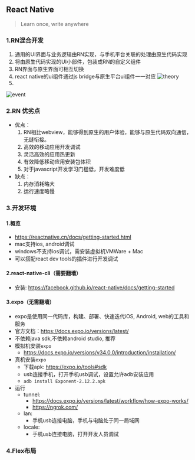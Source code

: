 ## React Native
> Learn once, write anywhere
### 1.RN混合开发
1. 通用的UI界面与业务逻辑由RN实现，与手机平台关联的处理由原生代码实现
2. 将由原生代码实现的UI小部件，包装成RN的自定义组件
3. RN界面与原生界面可相互切换
4. react native的ui组件通过js bridge与原生平台ui组件一一对应 
  ![theory](https://github.com/bearnew/picture/blob/master/mardown/2019-08-18%20react%20native/theory2.png?raw=true)
5.  
  ![event](https://github.com/bearnew/picture/blob/master/mardown/2019-08-18%20react%20native/event.png?raw=true)
### 2.RN 优劣点
* 优点： 
  1. RN相比webview，能够得到原生的用户体验，能够与原生代码双向通信，无缝衔接。 
  2. 高效的移动应用开发调试
  3. 灵活高效的应用热更新
  4. 有效降低移动应用安装包体积
  5. 对于javascript开发学习门槛低，开发难度低
* 缺点：
  1. 内存消耗略大
  2. 运行速度略慢
### 3.开发环境
#### 1.概览
* https://reactnative.cn/docs/getting-started.html
* mac支持ios, android调试
* windows不支持ios调试，需安装虚拟机VMWare + Mac
* 可以搭配react dev tools的插件进行开发调试
#### 2.react-native-cli（需要翻墙）
* 安装: https://facebook.github.io/react-native/docs/getting-started
#### 3.expo（无需翻墙）
* expo是使用同一代码库，构建、部署、快速迭代iOS, Android, web的工具和服务
* 官方文档：https://docs.expo.io/versions/latest/
* 不依赖java sdk,不依赖android studio, 推荐
* 模拟机安装`expo` 
  * https://docs.expo.io/versions/v34.0.0/introduction/installation/
* 真机安装`expo`
  * 下载apk: https://expo.io/tools#sdk
  * usb连接手机，打开手机usb调试，设置允许adb安装应用
  * `adb install Exponent-2.12.2.apk`
* 运行
  * tunnel:
    * https://docs.expo.io/versions/latest/workflow/how-expo-works/
    * https://ngrok.com/
  * lan:
    * 手机usb连接电脑，手机与电脑处于同一局域网
  * locale:
    * 手机usb连接电脑，打开开发人员调试

### 4.Flex布局

 